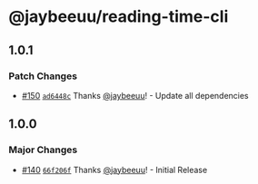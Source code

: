 # @jaybeeuu/reading-time-cli

## 1.0.1

### Patch Changes

- [#150](https://github.com/jaybeeuu/jaybeeuu-dev/pull/150) [`ad6448c`](https://github.com/jaybeeuu/jaybeeuu-dev/commit/ad6448ca1c078f6d855840ee32afd76e95c855ee) Thanks [@jaybeeuu](https://github.com/jaybeeuu)! - Update all dependencies

## 1.0.0

### Major Changes

- [#140](https://github.com/jaybeeuu/jaybeeuu-dev/pull/140) [`66f206f`](https://github.com/jaybeeuu/jaybeeuu-dev/commit/66f206fcb621eb90e78767cc3a0611f81b4b28d6) Thanks [@jaybeeuu](https://github.com/jaybeeuu)! - Initial Release

